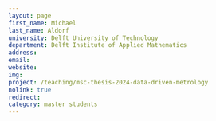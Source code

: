 ```yaml
---
layout: page
first_name: Michael
last_name: Aldorf
university: Delft University of Technology
department: Delft Institute of Applied Mathematics
address:
email:
website:
img:
project: /teaching/msc-thesis-2024-data-driven-metrology
nolink: true
redirect:
category: master students
---
```

